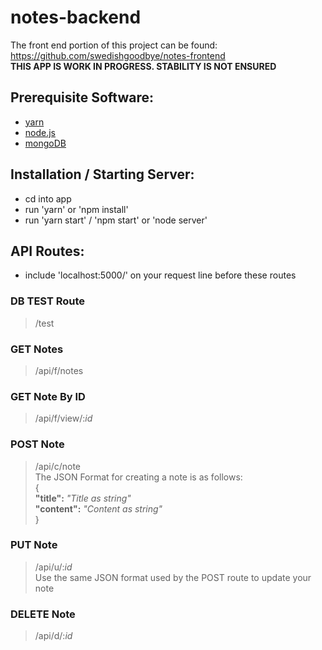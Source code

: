 # notes-backend
The front end portion of this project can be found:  
https://github.com/swedishgoodbye/notes-frontend  
**THIS APP IS WORK IN PROGRESS. STABILITY IS NOT ENSURED**
  
## Prerequisite Software:
* [yarn](https://yarnpkg.com/en/)
* [node.js](https://nodejs.org/en/)
* [mongoDB](https://www.mongodb.com/)  
  
## Installation / Starting Server:
* cd into app
* run 'yarn' or 'npm install'
* run 'yarn start' / 'npm start' or 'node server'
  
## API Routes:  
* include 'localhost:5000/' on your request line before these routes  
### DB TEST Route
> /test

### GET Notes  
> /api/f/notes

### GET Note By ID
> /api/f/view/:_id_

### POST Note
> /api/c/note  
> The JSON Format for creating a note is as follows:  
> {  
>  **"title":** _"Title as string"_  
>  **"content":** _"Content as string"_  
> }

### PUT Note
> /api/u/:_id_  
> Use the same JSON format used by the POST route to update your note

### DELETE Note
> /api/d/:_id_
